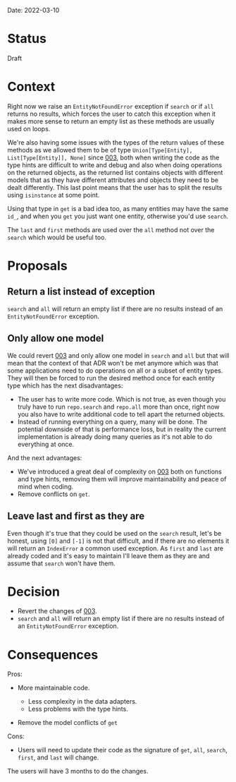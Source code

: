 Date: 2022-03-10

# Status
<!-- What is the status? Draft, Proposed, Accepted, Rejected, Deprecated or Superseded?
-->
Draft

# Context
<!-- What is the issue that we're seeing that is motivating this decision or change? -->
Right now we raise an `EntityNotFoundError` exception if `search` or if `all`
returns no results, which forces the user to catch this exception when it makes
more sense to return an empty list as these methods are usually used on loops.

We're also having some issues with the types of the return values of these
methods as we allowed them to be of type `Union[Type[Entity],
List[Type[Entity]], None]` since
[003](003-make_entity_models_optional_arguments.md), both when writing the code
as the type hints are difficult to write and debug and also when doing
operations on the returned objects, as the returned list contains objects with
different models that as they have different attributes and objects they need to
be dealt differently. This last point means that the user has to split the
results using `isinstance` at some point.

Using that type in `get` is a bad idea too, as many entities may have the same
`id_`, and when you `get` you just want one entity, otherwise you'd use
`search`.

The `last` and `first` methods are used over the `all` method not over the
`search` which would be useful too.

# Proposals
<!-- What are the possible solutions to the problem described in the context -->

## Return a list instead of exception

`search` and `all` will return an empty list if there are no results instead of
an `EntityNotFoundError` exception.

## Only allow one model

We could revert [003](003-make_entity_models_optional_arguments.md) and only
allow one model in `search` and `all` but that will mean that the context of
that ADR won't be met anymore which was that some applications need to do
operations on all or a subset of entity types. They will then be forced to run
the desired method once for each entity type which has the next disadvantages:

* The user has to write more code. Which is not true, as even though you truly
    have to run `repo.search` and `repo.all` more than once, right now you also
    have to write additional code to tell apart the returned objects.
* Instead of running everything on a query, many will be done. The potential
    downside of that is performance loss, but in reality the current
    implementation is already doing many queries as it's not able to do
    everything at once.

And the next advantages:

* We've introduced a great deal of complexity on
    [003](003-make_entity_models_optional_arguments.md) both on functions and
    type hints, removing them will improve maintainability and peace of mind
    when coding.
* Remove conflicts on `get`.

## Leave last and first as they are

Even though it's true that they could be used on the `search` result, let's be
honest, using `[0]` and `[-1]` is not that difficult, and if there are no
elements it will return an `IndexError` a common used exception. As `first` and
`last` are already coded and it's easy to maintain I'll leave them as they are
and assume that `search` won't have them.

# Decision
<!-- What is the change that we're proposing and/or doing? -->

* Revert the changes of [003](003-make_entity_models_optional_arguments.md).
* `search` and `all` will return an empty list if there are no results instead of
    an `EntityNotFoundError` exception.

# Consequences
<!-- What becomes easier or more difficult to do because of this change? -->

Pros:

* More maintainable code.
    * Less complexity in the data adapters.
    * Less problems with the type hints.

* Remove the model conflicts of `get`

Cons:

* Users will need to update their code as the signature of `get`, `all`,
    `search`, `first`, and `last` will change.

The users will have 3 months to do the changes.

